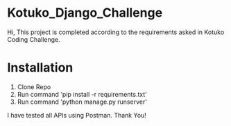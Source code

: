 # Kotuko_Django_Challenge

Hi, This project is completed according to the requirements asked in Kotuko Coding Challenge.

# Installation

1. Clone Repo
2. Run command 'pip install -r requirements.txt'
3. Run command 'python manage.py runserver'

I have tested all APIs using Postman.
Thank You!
